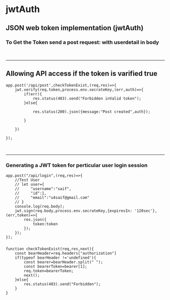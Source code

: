 # jwtAuth
## JSON web token implementation (jwtAuth)

### To Get the Token send a post request: with userdetail in body

<br/>
<hr/>

## Allowing API access if the token is varified true
```
app.post('/api/post',checkTokenExist,(req,res)=>{
    jwt.verify(req.token,process.env.secrateKey,(err,auth)=>{
        if(err){
            res.status(403).send("Forbidden inValid token");
        }else{
            
            res.status(200).json({message:"Post created",auth});

        }

    })
  
});

```
<br/>
<hr/>

### Generating a JWT token for perticular user login session

```
app.post("/api/login",(req,res)=>{
    //Test User 
    // let user={
    //     "username":"saif",
    //     "id":1,
    //     "email":"u4saif@gmail.com"
    // }
    console.log(req.body);
    jwt.sign(req.body,process.env.secrateKey,{expiresIn: '120sec'},(err,token)=>{
        res.json({
            token:token
        });
    });
});
```

##### 
````
function checkTokenExist(req,res,next){
    const bearHeader=req.headers["authorization"]
    if(typeof bearHeader !='undefined'){
        const bearer=bearHeader.split(" ");
        const bearerToken=bearer[1];
        req.token=bearerToken;
        next();
    }else{
        res.status(403).send("Forbidden");
    }
}
````